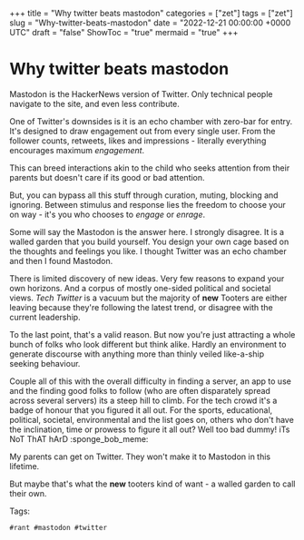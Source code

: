 +++
title = "Why twitter beats mastodon"
categories = ["zet"]
tags = ["zet"]
slug = "Why-twitter-beats-mastodon"
date = "2022-12-21 00:00:00 +0000 UTC"
draft = "false"
ShowToc = "true"
mermaid = "true"
+++

# Why twitter beats mastodon

Mastodon is the HackerNews version of Twitter. Only technical people navigate
to the site, and even less contribute. 

One of Twitter's downsides is it is an echo chamber with zero-bar for entry. It's
designed to draw engagement out from every single user. From the follower counts,
retweets, likes and impressions - literally everything encourages maximum *engagement*.

This can breed interactions akin to the child who seeks attention from their
parents but doesn't care if its good or bad attention.

But, you can bypass all this stuff through curation, muting, blocking and
ignoring. Between stimulus and response lies the freedom to choose your
on way - it's you who chooses to *engage* or *enrage*.

Some will say the Mastodon is the answer here. I strongly disagree. It is
a walled garden that you build yourself. You design your own cage based on
the thoughts and feelings you like. I thought Twitter was an echo chamber
and then I found Mastodon.

There is limited discovery of new ideas. Very few reasons to expand your
own horizons. And a corpus of mostly one-sided political and societal views.
*Tech Twitter* is a vacuum but the majority of **new** Tooters are either
leaving because they're following the latest trend, or disagree with the
current leadership. 

To the last point, that's a valid reason. But now you're just attracting
a whole bunch of folks who look different but think alike. Hardly an environment
to generate discourse with anything more than thinly veiled like-a-ship 
seeking behaviour.

Couple all of this with the overall difficulty in finding a server, an
app to use and the finding good folks to follow (who are often disparately
spread across several servers) its a steep hill to climb. For the tech 
crowd it's a badge of honour that you figured it all out. For the sports,
educational, political, societal, environmental and the list goes on, others
who don't have the inclination, time or prowess to figure it all out?
Well too bad dummy! iTs NoT ThAT hArD :sponge_bob_meme:

My parents can get on Twitter. They won't make it to Mastodon in this lifetime.

But maybe that's what the **new** tooters kind of want - a walled garden to 
call their own. 

Tags:

    #rant #mastodon #twitter
